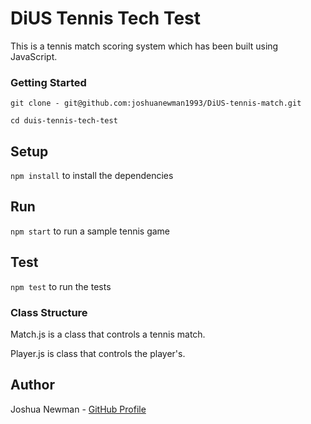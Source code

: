 # DiUS Tennis Tech Test

This is a tennis match scoring system which has been built using JavaScript.


### Getting Started

`git clone - git@github.com:joshuanewman1993/DiUS-tennis-match.git`

`cd duis-tennis-tech-test`

## Setup

`npm install` to install the dependencies

## Run

 `npm start` to run a sample tennis game

## Test

 `npm test` to run the tests

### Class Structure

Match.js is a class that controls a tennis match.

Player.js is class that controls the player's.

## Author

Joshua Newman - <a href='https://github.com/joshuanewman1993'>GitHub Profile</a>
